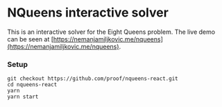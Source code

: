 NQueens interactive solver
==========================

This is an interactive solver for the Eight Queens problem. The live demo
can be seen at [https://nemanjamiljkovic.me/nqueens](https://nemanjamiljkovic.me/nqueens).

### Setup

```
git checkout https://github.com/proof/nqueens-react.git
cd nqueens-react
yarn
yarn start
```
